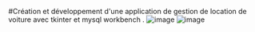 #Création et développement d'une application de gestion de location de voiture avec tkinter et mysql workbench .
![image](https://user-images.githubusercontent.com/43178223/126618783-71cebe6f-c2b3-4d3c-99a6-b8b9bd94a2e7.png)
![image](https://user-images.githubusercontent.com/43178223/126619073-cb65c03c-38a7-45ca-9c15-b9798e5e606d.png)

